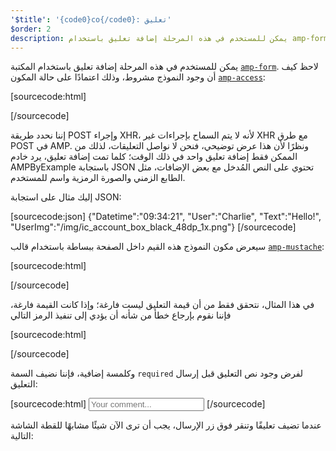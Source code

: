 ```yaml
---
'$title': '{code0}co{/code0}: تعليق'
$order: 2
description: يمكن للمستخدم في هذه المرحلة إضافة تعليق باستخدام amp-form، المكتبة. لاحظ كيف أن وجود النموذج مشروط، وذلك اعتمادًا على حالة المكون amp-access ...
---
```


<amp-img src="/static/img/comment.png" alt="Add comment" height="325" width="300"></amp-img>

يمكن للمستخدم في هذه المرحلة إضافة تعليق باستخدام المكتبة [`amp-form`](../../../../documentation/components/reference/amp-form.md). لاحظ كيف أن وجود النموذج مشروط، وذلك اعتمادًا على حالة المكون [`amp-access`](../../../../documentation/components/reference/amp-access.md):

[sourcecode:html]

<form amp-access="loggedIn" amp-access-hide method="post" action-xhr="<%host%>/samples_templates/comment_section/submit-comment-xhr" target="_top">
[/sourcecode]

إننا نحدد طريقة POST وإجراء XHR، لأنه لا يتم السماح بإجراءات غير XHR مع طرق POST في AMP. ونظرًا لأن هذا عرض توضيحي، فنحن لا نواصل التعليقات، لذلك من الممكن فقط إضافة تعليق واحد في ذلك الوقت؛ كلما تمت إضافة تعليق، يرد خادم AMPByExample باستجابة JSON تحتوي على النص المُدخل مع بعض الإضافات، مثل الطابع الزمني والصورة الرمزية واسم للمستخدم.

إليك مثال على استجابة JSON:

[sourcecode:json]
{"Datetime":"09:34:21",
"User":"Charlie",
"Text":"Hello!",
"UserImg":"/img/ic_account_box_black_48dp_1x.png"}
[/sourcecode]

سيعرض مكون النموذج هذه القيم داخل الصفحة ببساطة باستخدام قالب [`amp-mustache`](../../../../documentation/components/reference/amp-mustache.md):

[sourcecode:html]

<div submit-success>
  <template type="amp-mustache">
    <div class="comment-user">
      <amp-img width="44" class="user-avatar" height="44" alt="user" src="{{UserImg}}"></amp-img>
      <div class="card comment">
        <p><span class="user">{% raw %}{{User}}{% endraw %}</span><span class="date">{% raw %}{{Datetime}}{% endraw %}</span></p>
        <p>{% raw %}{{Text}}{% endraw %}</p>
      </div>
    </div>
  </template>
</div>
[/sourcecode]

في هذا المثال، نتحقق فقط من أن قيمة التعليق ليست فارغة؛ وإذا كانت القيمة فارغة، فإننا نقوم بإرجاع خطأ من شأنه أن يؤدي إلى تنفيذ الرمز التالي

[sourcecode:html]

<div submit-error>
  <template type="amp-mustache">
    Error! Looks like something went wrong with your comment, please try to submit it again.
  </template>
</div>
[/sourcecode]

وكلمسة إضافية، فإننا نضيف السمة `required` لفرض وجود نص التعليق قبل إرسال التعليق:

<amp-img src="/static/img/enforce-comment.png" alt="Enforce comment" height="325" width="300"></amp-img>

[sourcecode:html]
<input type="text" class="data-input" name="text" placeholder="Your comment..." required>
[/sourcecode]

عندما تضيف تعليقًا وتنقر فوق زر الإرسال، يجب أن ترى الآن شيئًا مشابهًا للقطة الشاشة التالية:

<amp-img src="/static/img/logout-button.png" alt="Comment added" height="352" width="300"></amp-img>
